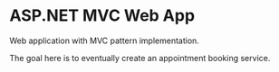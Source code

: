 # ASP.NET MVC Web App

Web application with MVC pattern implementation. 

The goal here is to eventually create an appointment booking service.
